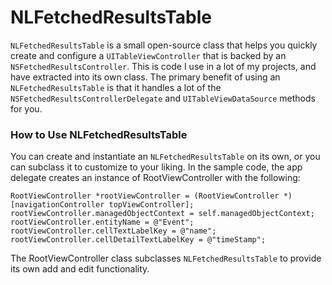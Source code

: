 NLFetchedResultsTable
=====================

`NLFetchedResultsTable` is a small open-source class that helps you
quickly create and configure a `UITableViewController` that is backed
by an `NSFetchedResultsController`. This is code I use in a lot of my
projects, and have extracted into its own class.  The primary benefit
of using an `NLFetchedResultsTable` is that it handles a lot of the 
`NSFetchedResultsControllerDelegate` and `UITableViewDataSource` methods
for you.

### How to Use NLFetchedResultsTable ###
You can create and instantiate an `NLFetchedResultsTable` on its own,
or you can subclass it to customize to your liking.  In the sample
code, the app delegate creates an instance of RootViewController with
the following:

    RootViewController *rootViewController = (RootViewController *)[navigationController topViewController];
    rootViewController.managedObjectContext = self.managedObjectContext;
    rootViewController.entityName = @"Event";
    rootViewController.cellTextLabelKey = @"name";
    rootViewController.cellDetailTextLabelKey = @"timeStamp";

The RootViewController class subclasses `NLFetchedResultsTable` to
provide its own add and edit functionality.
